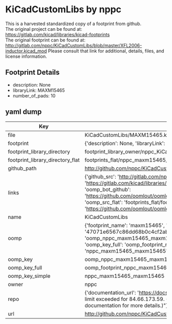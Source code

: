 # KiCadCustomLibs by nppc  
This is a harvested standardized copy of a footprint from github.  
The original project can be found at:  
https://gitlab.com/kicad/libraries/kicad-footprints  
The original footprint can be found at:
http://gitlab.com/nppc/KiCadCustomLibs/blob/master/XFL2006-inductor.kicad_mod
Please consult that link for additional, details, files, and license information.  
## Footprint Details
* description: None  
* libraryLink: MAXM15465  
* number_of_pads: 10  
## yaml dump  
| Key | Value |  
| --- | --- |  
| file | KiCadCustomLibs/MAXM15465.kicad_mod |  
| footprint | {'description': None, 'libraryLink': 'MAXM15465', 'number_of_pads': 10} |  
| footprint_library_directory | footprint_library_owner/nppc_KiCadCustomLibs |  
| footprint_library_directory_flat | footprints_flat/nppc_maxm15465_maxm15465/working |  
| github_path | http://github.com/nppc/KiCadCustomLibs/blob/master/MAXM15465.kicad_mod |  
| links | {'github_src': 'http://gitlab.com/nppc/KiCadCustomLibs/blob/master/XFL2006-inductor.kicad_mod', 'github_src_repo': 'https://gitlab.com/kicad/libraries/kicad-footprints', 'oomp_bot': 'footprints/nppc_maxm15465_maxm15465/working', 'oomp_bot_github': 'https://github.com/oomlout/oomlout_oomp_footprint_bot/tree/main/footprints/nppc_maxm15465_maxm15465/working', 'oomp_src_flat': 'footprints_flat/footprints_flat/nppc_maxm15465_maxm15465/working', 'oomp_src_flat_github': 'https://github.com/oomlout/oomlout_oomp_footprint_src/tree/main/footprints_flat/nppc_maxm15465_maxm15465/working'} |  
| name | KiCadCustomLibs |  
| oomp | {'footprint_name': 'maxm15465', 'library_name': 'maxm15465_kicad_mod', 'md5': '47071e6567c86dd68b0c4cf2ab297c27', 'md5_10': '47071e6567', 'md5_5': '47071', 'md5_6': '47071e', 'oomp_key': 'oomp_nppc_maxm15465_maxm15465', 'oomp_key_extra': 'oomp_footprint_nppc_maxm15465_maxm15465', 'oomp_key_full': 'oomp_footprint_nppc_maxm15465_maxm15465_47071e', 'oomp_key_simple': 'nppc_maxm15465_maxm15465', 'original_filename': 'KiCadCustomLibs/MAXM15465.kicad_mod', 'owner_name': 'nppc'} |  
| oomp_key | oomp_nppc_maxm15465_maxm15465 |  
| oomp_key_full | oomp_footprint_nppc_maxm15465_maxm15465 |  
| oomp_key_simple | nppc_maxm15465_maxm15465 |  
| owner | nppc |  
| repo | {'documentation_url': 'https://docs.github.com/rest/overview/resources-in-the-rest-api#rate-limiting', 'message': "API rate limit exceeded for 84.66.173.59. (But here's the good news: Authenticated requests get a higher rate limit. Check out the documentation for more details.)"} |  
| url | http://github.com/nppc/KiCadCustomLibs |  

